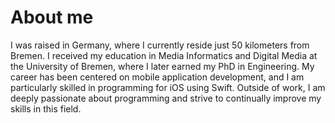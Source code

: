 # About me

I was raised in Germany, where I currently reside just 50 kilometers from Bremen. I received my education in Media Informatics and Digital Media at the University of Bremen, where I later earned my PhD in Engineering. My career has been centered on mobile application development, and I am particularly skilled in programming for iOS using Swift. Outside of work, I am deeply passionate about programming and strive to continually improve my skills in this field.
